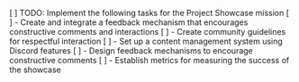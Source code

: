 [ ] TODO: Implement the following tasks for the Project Showcase mission
[ ] - Create and integrate a feedback mechanism that encourages constructive comments and interactions
[ ] - Create community guidelines for respectful interaction
[ ] - Set up a content management system using Discord features
[ ] - Design feedback mechanisms to encourage constructive comments
[ ] - Establish metrics for measuring the success of the showcase